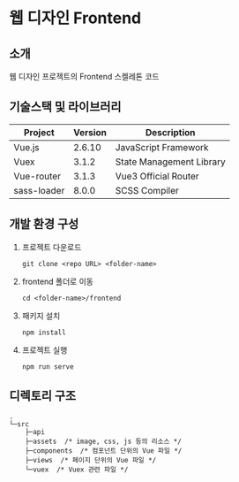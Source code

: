 
# 웹 디자인 Frontend

<!-- 필수 항목 -->

## 소개
웹 디자인 프로젝트의 Frontend 스켈레톤 코드

<!-- 필수 항목 -->

## 기술스택 및 라이브러리

| Project | Version | Description |
| ------- | ------- | ----------- |
| Vue.js | 2.6.10 | JavaScript Framework |
| Vuex | 3.1.2 | State Management Library |
| Vue-router | 3.1.3 | Vue3 Official Router |
| sass-loader | 8.0.0 | SCSS Compiler |

<!-- 필수 항목 -->

## 개발 환경 구성

1. 프로젝트 다운로드
    ```
    git clone <repo URL> <folder-name>
    ```

2. frontend 폴더로 이동
    ```
    cd <folder-name>/frontend
    ```

3. 패키지 설치
    ```
    npm install
    ```

4. 프로젝트 실행
    ```
    npm run serve
    ```


## 디렉토리 구조

```
.
└─src
    ├─api
    ├─assets  /* image, css, js 등의 리소스 */
    ├─components  /* 컴포넌트 단위의 Vue 파일 */
    ├─views  /* 페이지 단위의 Vue 파일 */
    └─vuex  /* Vuex 관련 파일 */
```
